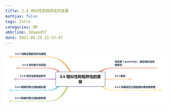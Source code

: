 ```yaml
---
title: 2.4 相似性和相异性的度量
mathjax: false
tags: Intro
categories: DM
abbrlink: 3daaed37
date: 2021-05-25 22:53:47
---
```


<!--more -->

![image-20210526180848592](2.4.0/image-20210526180848592.png)

